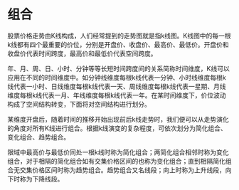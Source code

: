 # 组合

股票价格走势由K线构成，人们经常提到的走势图就是指k线图。K线图中的每一根k线都有四个最重要的价位，分别是开盘价、收盘价、最高价、最低价。开盘价和收盘价代表时间跨度，最高价和最低价代表空间跨度。

 

年、月、周、日、小时、分钟等等长短时间跨度间的关系简称时间维度，K线可以应用在不同的时间维度中。如分钟线维度每根k线代表一分钟、小时线维度每根k线代表一小时、日线维度每根k线代表一天、周线维度每根k线代表一星期、月线维度每根k线代表一月、年线维度每根k线代表一年。在某时间维度下，价位波动构成了空间结构转变，下面将对空间结构进行划分。

 

某维度开盘后，随着时间的推移开始出现前后k线走势时，我们便可以从走势演化的角度对所有K线进行组合。根据k线演变的复杂程度，可依次划分为简化组合、变化组合、趋势组合。

 

限域中最高价与最低价同处一根k线时称为简化组合；两简化组合相邻时称为变化组合，对于相隔的简化组合如有交集价格区间的也称为变化组合；直到相隔简化组合无交集价格区间时称为趋势组合。趋势组合又名线段；向上时称为上升线段，向下时称为下降线段。